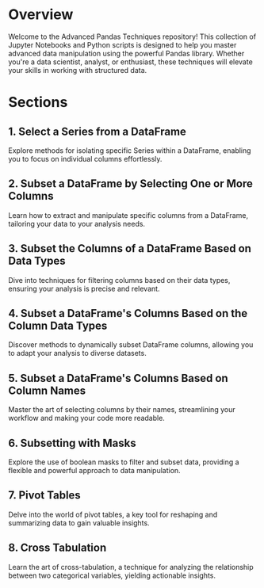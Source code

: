# Overview
Welcome to the Advanced Pandas Techniques repository! This collection of Jupyter Notebooks and Python scripts is designed to help you master advanced data manipulation using the powerful Pandas library. Whether you're a data scientist, analyst, or enthusiast, these techniques will elevate your skills in working with structured data.

# Sections
## 1. Select a Series from a DataFrame
Explore methods for isolating specific Series within a DataFrame, enabling you to focus on individual columns effortlessly.

## 2. Subset a DataFrame by Selecting One or More Columns
Learn how to extract and manipulate specific columns from a DataFrame, tailoring your data to your analysis needs.

## 3. Subset the Columns of a DataFrame Based on Data Types
Dive into techniques for filtering columns based on their data types, ensuring your analysis is precise and relevant.

## 4. Subset a DataFrame's Columns Based on the Column Data Types
Discover methods to dynamically subset DataFrame columns, allowing you to adapt your analysis to diverse datasets.

## 5. Subset a DataFrame's Columns Based on Column Names
Master the art of selecting columns by their names, streamlining your workflow and making your code more readable.

## 6. Subsetting with Masks
Explore the use of boolean masks to filter and subset data, providing a flexible and powerful approach to data manipulation.

## 7. Pivot Tables
Delve into the world of pivot tables, a key tool for reshaping and summarizing data to gain valuable insights.

## 8. Cross Tabulation
Learn the art of cross-tabulation, a technique for analyzing the relationship between two categorical variables, yielding actionable insights.
